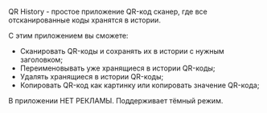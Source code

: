 QR History - простое приложение QR-код сканер, где все отсканированные коды хранятся в истории.

С этим приложением вы сможете:
-  Сканировать QR-коды и сохранять их в истории с нужным заголовком;
- Переименовывать уже хранящиеся в истории QR-коды;
- Удалять хранящиеся в истории QR-коды;
- Копировать QR-код как картинку или копировать значение QR-кода;

В приложении НЕТ РЕКЛАМЫ.
Поддерживает тёмный режим.